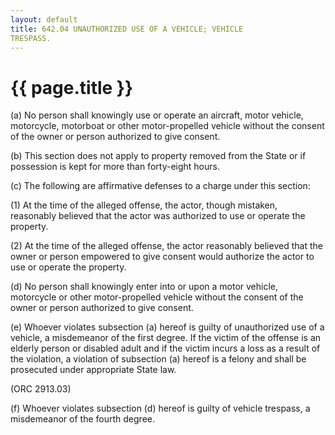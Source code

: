 ```yaml
---
layout: default 
title: 642.04 UNAUTHORIZED USE OF A VEHICLE; VEHICLE
TRESPASS.
---
```


{{ page.title }}
================

​(a) No person shall knowingly use or operate an aircraft, motor
vehicle, motorcycle, motorboat or other motor-propelled vehicle without
the consent of the owner or person authorized to give consent.

​(b) This section does not apply to property removed from the State or
if possession is kept for more than forty-eight hours.

​(c) The following are affirmative defenses to a charge under this
section:

​(1) At the time of the alleged offense, the actor, though mistaken,
reasonably believed that the actor was authorized to use or operate the
property.

​(2) At the time of the alleged offense, the actor reasonably believed
that the owner or person empowered to give consent would authorize the
actor to use or operate the property.

​(d) No person shall knowingly enter into or upon a motor vehicle,
motorcycle or other motor-propelled vehicle without the consent of the
owner or person authorized to give consent.

​(e) Whoever violates subsection (a) hereof is guilty of unauthorized
use of a vehicle, a misdemeanor of the first degree. If the victim of
the offense is an elderly person or disabled adult and if the victim
incurs a loss as a result of the violation, a violation of subsection
(a) hereof is a felony and shall be prosecuted under appropriate State
law.

(ORC 2913.03)

​(f) Whoever violates subsection (d) hereof is guilty of vehicle
trespass, a misdemeanor of the fourth degree.

